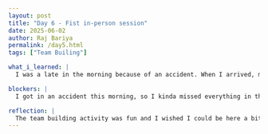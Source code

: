 ```yaml
---
layout: post
title: "Day 6 - Fist in-person session"
date: 2025-06-02
author: Raj Bariya
permalink: /day5.html
tags: ["Team Builing"]

what_i_learned: |
  I was a late in the morning because of an accident. When I arrived, my team was working on a fun task for team building. The task was fun and we definitely got to know each other more.

blockers: |
  I got in an accident this morning, so I kinda missed everything in the morning.

reflection: |
  The team building activity was fun and I wished I could be here a bit earlier.
---
```

